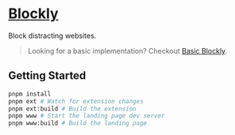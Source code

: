 # [Blockly](https://blockly.jxd.dev/)

Block distracting websites.

> Looking for a basic implementation? Checkout [Basic Blockly](./basic/).

## Getting Started

```sh
pnpm install
pnpm ext # Watch for extension changes
pnpm ext:build # Build the extension
pnpm www # Start the landing page dev server
pnpm www:build # Build the landing page
```
